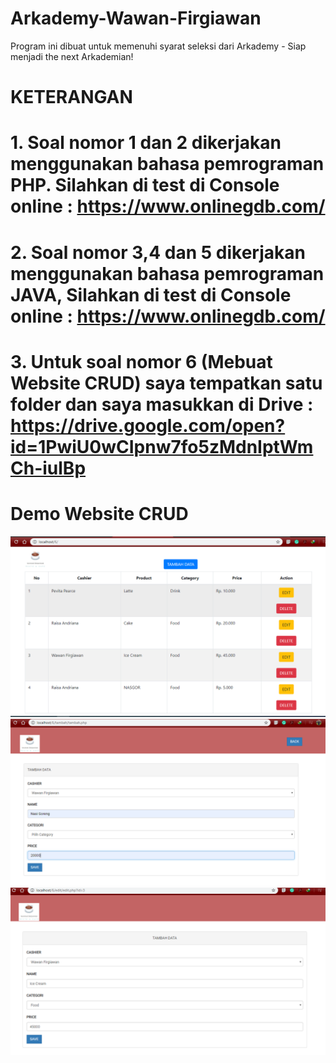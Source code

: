 # Arkademy-Wawan-Firgiawan
Program ini dibuat untuk memenuhi syarat seleksi dari Arkademy - Siap menjadi the next Arkademian!

# KETERANGAN

# 1. Soal nomor 1 dan 2 dikerjakan menggunakan bahasa pemrograman PHP. Silahkan di test di Console online : https://www.onlinegdb.com/

# 2. Soal nomor 3,4 dan 5 dikerjakan menggunakan bahasa pemrograman JAVA, Silahkan di test di Console online : https://www.onlinegdb.com/

# 3. Untuk soal nomor 6 (Mebuat Website CRUD) saya tempatkan satu folder dan saya masukkan di Drive : https://drive.google.com/open?id=1PwiU0wCIpnw7fo5zMdnIptWmCh-iulBp


# Demo Website CRUD

![Alt text](6a.PNG?raw=true "Demo 6_a")
![Alt text](6b.PNG?raw=true "Demo 6_b")
![Alt text](6c.PNG?raw=true "Demo 6_c")

